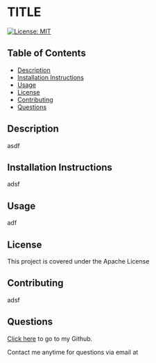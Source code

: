 # TITLE
 [![License: MIT](https://img.shields.io/badge/License-Apache-yellow.svg)](https://opensource.org/licenses/Apache-2.0) 
## Table of Contents
* [Description](#description)
* [Installation Instructions](#installation-instructions)
* [Usage](#usage)
* [License](#license)
* [Contributing](#contributing)
* [Questions](#questions)
 ## Description

asdf
 ## Installation Instructions

adsf
 ## Usage

adf
 ## License

This project is covered under the Apache License
 ## Contributing

adsf
 ## Questions

[Click here](github.com/a) to go to my Github.

Contact me anytime for questions via email at <adsf>
